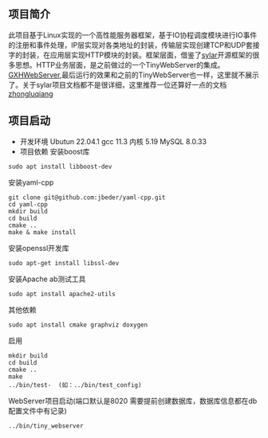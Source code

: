 ## 项目简介
此项目基于Linux实现的一个高性能服务器框架，基于IO协程调度模块进行IO事件的注册和事件处理，IP层实现对各类地址的封装，传输层实现创建TCP和UDP套接字的封装，在应用层实现HTTP模块的封装。框架层面，借鉴了[sylar](https://github.com/sylar-yin/sylar)开源框架的很多思想。HTTP业务层面，是之前做过的一个TinyWebServer的集成。[GXHWebServer](https://github.com/curry-guoxiaohui/GXHWebserver),最后运行的效果和之前的TinyWebServer也一样，这里就不展示了。关于sylar项目文档都不是很详细，这里推荐一位还算好一点的文档[zhongluqiang](https://www.midlane.top/wiki/pages/viewpage.action?pageId=10060952)
## 项目启动
- 开发环境
Ubutun 22.04.1  gcc 11.3 内核 5.19  MySQL 8.0.33
- 项目依赖
安装boost库
```shell
sudo apt install libboost-dev
```
安装yaml-cpp
```shell
git clone git@github.com:jbeder/yaml-cpp.git
cd yaml-cpp
mkdir build
cd build
cmake ..
make & make install
```
安装openssl开发库
```shell
sudo apt-get install libssl-dev
```
安装Apache ab测试工具
```shell
sudo apt install apache2-utils
```
其他依赖
```shell
sudo apt install cmake graphviz doxygen
```
启用
```shell
mkdir build
cd build
cmake ..
make
../bin/test-  (如：../bin/test_config)
```

WebServer项目启动(端口默认是8020 需要提前创建数据库，数据库信息都在db配置文件中有记录)
```
../bin/tiny_webserver
```